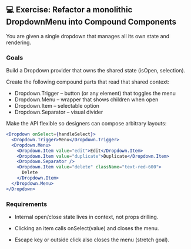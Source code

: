 ## 💻 Exercise: Refactor a monolithic DropdownMenu into Compound Components

You are given a single dropdown that manages all its own state and rendering.

### Goals

Build a Dropdown provider that owns the shared state (isOpen, selection). 

Create the following compound parts that read that shared context:

- Dropdown.Trigger – button (or any element) that toggles the menu
- Dropdown.Menu – wrapper that shows children when open
- Dropdown.Item – selectable option
- Dropdown.Separator – visual divider

Make the API flexible so designers can compose arbitrary layouts:

```jsx
<Dropdown onSelect={handleSelect}>
  <Dropdown.Trigger>Menu</Dropdown.Trigger>
  <Dropdown.Menu>
    <Dropdown.Item value="edit">Edit</Dropdown.Item>
    <Dropdown.Item value="duplicate">Duplicate</Dropdown.Item>
    <Dropdown.Separator />
    <Dropdown.Item value="delete" className="text-red-600">
      Delete
    </Dropdown.Item>
  </Dropdown.Menu>
</Dropdown>
```


### Requirements

- Internal open/close state lives in context, not props drilling.

- Clicking an item calls onSelect(value) and closes the menu.

- Escape key or outside click also closes the menu (stretch goal).